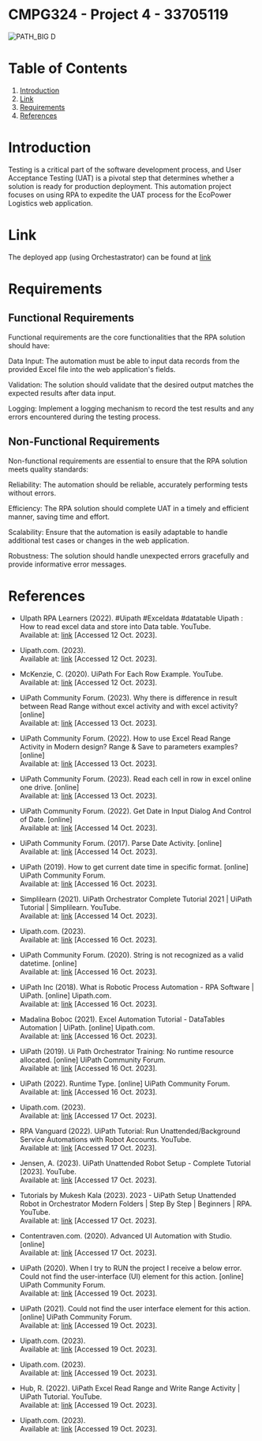 # CMPG324 - Project 4 - 33705119
![PATH_BIG D](https://github.com/NanaADuah/CMPG323-Project-4-33705119/assets/48721153/30811036-40c3-4dd9-b4c1-b91ee71b567d)

# Table of Contents
1. [Introduction](#introduction)
2. [Link](#link)
3. [Requirements](#requirements)
4. [References](#references)

# Introduction
Testing is a critical part of the software development process, and User Acceptance Testing (UAT) is a pivotal step that determines whether a solution is ready for production deployment. This automation project focuses on using RPA to expedite the UAT process for the EcoPower Logistics web application.

# Link

The deployed app (using Orchestastrator) can be found at [link](https://cloud.uipath.com/33ce46e3-5791-434a-bc56-f5262193303a/apps_/default/run/production/7b334141-dfd4-4750-8b83-88a3f0525cbd/caaf57ba-db14-4cb1-bcc1-7da6e2a653e7/ID197723d2f0654ef5b5d43655228122ba/public?el=VB&origin=orchestratorFolder)

# Requirements
## Functional Requirements
Functional requirements are the core functionalities that the RPA solution should have:

Data Input: The automation must be able to input data records from the provided Excel file into the web application's fields.

Validation: The solution should validate that the desired output matches the expected results after data input.

Logging: Implement a logging mechanism to record the test results and any errors encountered during the testing process.

## Non-Functional Requirements
Non-functional requirements are essential to ensure that the RPA solution meets quality standards:

Reliability: The automation should be reliable, accurately performing tests without errors.

Efficiency: The RPA solution should complete UAT in a timely and efficient manner, saving time and effort.

Scalability: Ensure that the automation is easily adaptable to handle additional test cases or changes in the web application.

Robustness: The solution should handle unexpected errors gracefully and provide informative error messages.


# References

* UIpath RPA Learners (2022). #Uipath #Exceldata #datatable Uipath : How to read excel data and store into Data table. YouTube. <br/> Available at: [link](https://www.youtube.com/watch?v=5r1cBumKSi4) [Accessed 12 Oct. 2023].

* Uipath.com. (2023). <br/> Available at: [link](https://docs.uipath.com/activities/other/latest/workflow/for-each-row) [Accessed 12 Oct. 2023].

* McKenzie, C. (2020). UiPath For Each Row Example. YouTube. <br/> Available at: [link](https://www.youtube.com/watch?v=5A61BQJlRws) [Accessed 12 Oct. 2023].

* UiPath Community Forum. (2023). Why there is difference in result between Read Range without excel activity and with excel activity? [online] <br/> Available at: [link](https://forum.uipath.com/t/why-there-is-difference-in-result-between-read-range-without-excel-activity-and-with-excel-activity/544163/7) [Accessed 13 Oct. 2023].

* UiPath Community Forum. (2022). How to use Excel Read Range Activity in Modern design? Range & Save to parameters examples? [online] <br/>Available at: [link](https://forum.uipath.com/t/how-to-use-excel-read-range-activity-in-modern-design-range-save-to-parameters-examples/447501/2) [Accessed 13 Oct. 2023].

* UiPath Community Forum. (2023). Read each cell in row in excel online one drive. [online] <br/>Available at: [link](https://forum.uipath.com/t/read-each-cell-in-row-in-excel-online-one-drive/538035/7) [Accessed 13 Oct. 2023].

* UiPath Community Forum. (2022). Get Date in Input Dialog And Control of Date. [online]  <br/>Available at: [link](https://forum.uipath.com/t/get-date-in-input-dialog-and-control-of-date/442809) [Accessed 14 Oct. 2023].

* UiPath Community Forum. (2017). Parse Date Activity. [online]  <br/>Available at: [link](https://forum.uipath.com/t/parse-date-activity/2133) [Accessed 14 Oct. 2023].

* UiPath (2019). How to get current date time in specific format. [online] UiPath Community Forum. <br/>Available at: [link](https://forum.uipath.com/t/how-to-get-current-date-time-in-specific-format/151496/2) [Accessed 16 Oct. 2023].
‌
* Simplilearn (2021). UiPath Orchestrator Complete Tutorial 2021 | UiPath Tutorial | Simplilearn. YouTube. <br/>Available at: [link](https://www.youtube.com/watch?v=z3p5hmPsGdU) [Accessed 14 Oct. 2023].
  
* Uipath.com. (2023). <br/> Available at: [link](https://docs.uipath.com/studio/standalone/2021.10/user-guide/example-of-using-a-date-and-time-variable) [Accessed 16 Oct. 2023].

* UiPath Community Forum. (2020). String is not recognized as a valid datetime. [online] <br/>Available at: [link](https://forum.uipath.com/t/string-is-not-recognized-as-a-valid-datetime/193723/10) [Accessed 16 Oct. 2023].

* UiPath Inc (2018). What is Robotic Process Automation - RPA Software | UiPath. [online] Uipath.com. <br/>Available at: [link](https://www.uipath.com/rpa/robotic-process-automation) [Accessed 16 Oct. 2023].

* Madalina Boboc (2021). Excel Automation Tutorial - DataTables Automation | UiPath. [online] Uipath.com. <br/>Available at: [link](https://www.uipath.com/learning/video-tutorials/excel-datatables-automation) [Accessed 16 Oct. 2023].

* UiPath (2019). Ui Path Orchestrator Training: No runtime resource allocated. [online] UiPath Community Forum. <br/>Available at: [link](https://forum.uipath.com/t/ui-path-orchestrator-training-no-runtime-resource-allocated/111972) [Accessed 16 Oct. 2023].

* UiPath (2022). Runtime Type. [online] UiPath Community Forum. <br/>Available at: [link](https://forum.uipath.com/t/runtime-type/464486) [Accessed 16 Oct. 2023].

* Uipath.com. (2023).<br/> Available at: [link](https://docs.uipath.com/orchestrator/standalone/2023.4/user-guide/configuring-robot-accounts-to-run-unattended-automation) [Accessed 17 Oct. 2023].

* RPA Vanguard (2022). UiPath Tutorial: Run Unattended/Background Service Automations with Robot Accounts. YouTube. <br/> Available at: [link](https://www.youtube.com/watch?v=e_qNZTjB8Cs) [Accessed 17 Oct. 2023].
  
* Jensen, A. (2023). UiPath Unattended Robot Setup - Complete Tutorial [2023]. YouTube. <br/> Available at: [link](https://www.youtube.com/watch?v=xanchLrv2P8) [Accessed 17 Oct. 2023].

* Tutorials by Mukesh Kala (2023). 2023 - UiPath Setup Unattended Robot in Orchestrator Modern Folders | Step By Step | Beginners | RPA. YouTube. <br/>Available at: [link](https://www.youtube.com/watch?v=6Grx5Z5ybEc) [Accessed 17 Oct. 2023].

* Contentraven.com. (2020). Advanced UI Automation with Studio. [online] <br/>Available at: [link](https://html.cdn.contentraven.com/crcloud/crscorm/uploads/uipath_lms_11218/encryptedfile/581251/v1.0/scormcontent/index.html#/lessons/WzGjzSzAsiRjLSnbrmji649syAYE3_61) [Accessed 17 Oct. 2023].
‌
* ‌UiPath (2020). When I try to RUN the project I receive a below error. Could not find the user-interface (UI) element for this action. [online] UiPath Community Forum. <br/> Available at: [link](https://forum.uipath.com/t/when-i-try-to-run-the-project-i-receive-a-below-error-could-not-find-the-user-interface-ui-element-for-this-action/217245) [Accessed 19 Oct. 2023].

* UiPath (2021). Could not find the user interface element for this action. [online] UiPath Community Forum. <br/>Available at: [link](https://forum.uipath.com/t/could-not-find-the-user-interface-element-for-this-action/356298) [Accessed 19 Oct. 2023].

* Uipath.com. (2023).<br/> Available at: [link](https://docs.uipath.com/activities/other/latest/ui-automation/select-multiple-items) [Accessed 19 Oct. 2023].

* Uipath.com. (2023). <br/>Available at: [link](https://docs.uipath.com/orchestrator/automation-cloud/latest/user-guide/publishing-an-app-to-a-tenant) [Accessed 19 Oct. 2023].

* Hub, R. (2022). UiPath Excel Read Range and Write Range Activity | UiPath Tutorial. YouTube. <br/> Available at: [link](https://www.youtube.com/watch?v=BBSSle2dGiU) [Accessed 19 Oct. 2023].

*  Uipath.com. (2023). <br/>Available at: [link](https://docs.uipath.com/apps/automation-cloud/latest/user-guide/connecting-your-app-to-an-orchestrator-tenant) [Accessed 19 Oct. 2023].

‌

‌

‌

‌

‌

‌

‌

‌
‌
